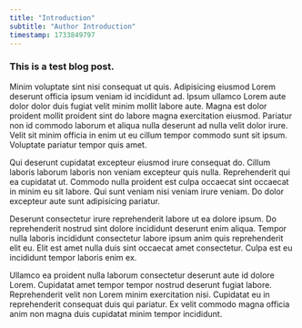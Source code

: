 ```yaml
---
title: "Introduction"
subtitle: "Author Introduction"
timestamp: 1733849797
---
```


### This is a test blog post.


Minim voluptate sint nisi consequat ut quis. Adipisicing eiusmod Lorem deserunt officia ipsum veniam id incididunt ad. Ipsum ullamco Lorem aute dolor dolor duis fugiat velit minim mollit labore aute. Magna est dolor proident mollit proident sint do labore magna exercitation eiusmod. Pariatur non id commodo laborum et aliqua nulla deserunt ad nulla velit dolor irure. Velit sit minim officia in enim ut eu cillum tempor commodo sunt sit ipsum. Voluptate pariatur tempor quis amet.

Qui deserunt cupidatat excepteur eiusmod irure consequat do. Cillum laboris laborum laboris non veniam excepteur quis nulla. Reprehenderit qui ea cupidatat ut. Commodo nulla proident est culpa occaecat sint occaecat in minim eu sit labore. Qui sunt veniam nisi veniam irure veniam. Do dolor excepteur aute sunt adipisicing pariatur.

Deserunt consectetur irure reprehenderit labore ut ea dolore ipsum. Do reprehenderit nostrud sint dolore incididunt deserunt enim aliqua. Tempor nulla laboris incididunt consectetur labore ipsum anim quis reprehenderit elit eu. Elit est amet nulla duis sint occaecat amet consectetur. Culpa est eu incididunt tempor laboris enim ex.

Ullamco ea proident nulla laborum consectetur deserunt aute id dolore Lorem. Cupidatat amet tempor tempor nostrud deserunt fugiat labore. Reprehenderit velit non Lorem minim exercitation nisi. Cupidatat eu in reprehenderit consequat duis qui pariatur. Ex velit commodo magna officia anim non magna duis cupidatat minim tempor incididunt.